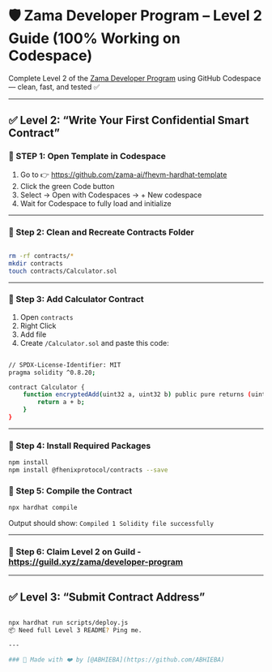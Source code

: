 # 🛡️ Zama Developer Program – Level 2 Guide (100% Working on Codespace)

Complete Level 2 of the [Zama Developer Program](https://guild.xyz/zama/developer-program) using GitHub Codespace — clean, fast, and tested ✅

---

## ✅ Level 2: “Write Your First Confidential Smart Contract”

### 🔹 STEP 1: Open Template in Codespace
1. Go to 👉 https://github.com/zama-ai/fhevm-hardhat-template
2. Click the green Code button
3. Select → Open with Codespaces → + New codespace
4. Wait for Codespace to fully load and initialize

---

### 🔹 Step 2: Clean and Recreate Contracts Folder
```bash

rm -rf contracts/*
mkdir contracts
touch contracts/Calculator.sol
```
---

### 🔹 Step 3: Add Calculator Contract

1. Open ```contracts``` 
2. Right Click 
3. Add file
4. Create ```/Calculator.sol``` and paste this code:
```bash

// SPDX-License-Identifier: MIT
pragma solidity ^0.8.20;

contract Calculator {
    function encryptedAdd(uint32 a, uint32 b) public pure returns (uint32) {
        return a + b;
    }
}
```

---

### 🔹 Step 4: Install Required Packages
```bash
npm install
npm install @fhenixprotocol/contracts --save
```

### 🔹 Step 5: Compile the Contract
```bash
npx hardhat compile
```

Output should show:  ```Compiled 1 Solidity file successfully```

---

### 🔹 Step 6: Claim Level 2 on Guild - https://guild.xyz/zama/developer-program  

---

## ✅ Level 3: “Submit Contract Address”

```bash

npx hardhat run scripts/deploy.js
📦 Need full Level 3 README? Ping me.

---

### 👑 Made with ❤️ by [@ABHIEBA](https://github.com/ABHIEBA)
